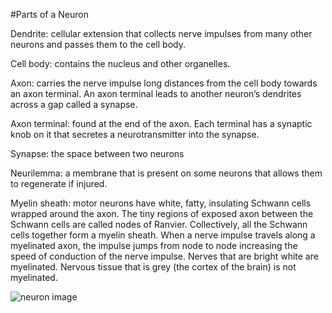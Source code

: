 #Parts of a Neuron

Dendrite: cellular extension that collects nerve impulses from many other neurons and passes them to the cell body.

Cell body: contains the nucleus and other organelles.

Axon: carries the nerve impulse long distances from the cell body towards an axon terminal. An axon terminal leads to another neuron’s dendrites across a gap called a synapse.

Axon terminal: found at the end of the axon. Each terminal has a synaptic knob on it that secretes a neurotransmitter into the synapse.

Synapse: the space between two neurons

Neurilemma: a membrane that is present on some neurons that allows them to regenerate if injured.

Myelin sheath: motor neurons have white, fatty, insulating Schwann cells wrapped around the axon. The tiny regions of exposed axon between the
Schwann cells are called nodes of Ranvier. Collectively, all the Schwann cells together form a myelin sheath. When a nerve impulse travels along a
myelinated axon, the impulse jumps from node to node increasing the speed of conduction of the nerve impulse. Nerves that are bright white are
myelinated. Nervous tissue that is grey (the cortex of the brain) is not myelinated.

![neuron image](https://askabiologist.asu.edu/sites/default/files/resources/articles/neuron_anatomy.jpg)
